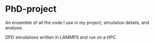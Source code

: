 # PhD-project
An ensemble of all the code I use in my project; simulation details, and analysis.

DPD simulations written in LAMMPS and run on a HPC 
